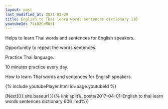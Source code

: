 ```yaml
---
layout: post
last_modified_at: 2021-03-29
title: English to Thai learn words sentences dictionary 116 
youtubeId: 73iOZCdM0tI
---
```

 
 
Helps to learn Thai words and sentences for English speakers.

Opportunitiy to repeat the words sentences. 

Practice Thai language. 
 
10 minutes practice every day. 
 
How to learn Thai words and sentences for English speakers 
 
{% include youtubePlayer.html id=page.youtubeId %}
 
 
[Next]({{ site.baseurl }}{% link  split1/_posts/2017-04-01-English to thai learn words sentences dictionary 606 .md%})
 
